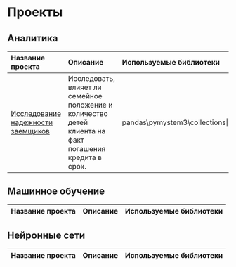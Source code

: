 # Проекты

## Аналитика

|Название проекта|Описание|Используемые библиотеки|
|:---------------|:-------|:---------------------|
|[Исследование надежности заемщиков](https://github.com/Naykht/DataScienceProjects/tree/master/research_reliability_of_borrowers)|Исследовать, влияет ли семейное положение и количество детей клиента на факт погашения кредита в срок.|pandas\pymystem3\collections\|

## Машинное обучение

|Название проекта|Описание|Используемые библиотеки|
|:---------------|:-------|:---------------------|

## Нейронные сети

|Название проекта|Описание|Используемые библиотеки|
|:---------------|:-------|:---------------------|
